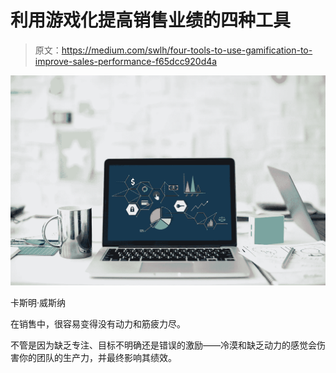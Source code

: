 # 利用游戏化提高销售业绩的四种工具

> 原文：<https://medium.com/swlh/four-tools-to-use-gamification-to-improve-sales-performance-f65dcc920d4a>

![](img/092cdae353e4f2604bc63023491bd304.png)

卡斯明·威斯纳

在销售中，很容易变得没有动力和筋疲力尽。

不管是因为缺乏专注、目标不明确还是错误的激励——冷漠和缺乏动力的感觉会伤害你的团队的生产力，并最终影响其绩效。